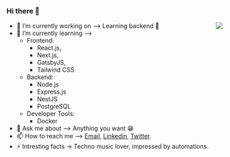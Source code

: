 ### Hi there 👋

<img align="right" src="https://github-readme-stats.vercel.app/api?username=teziovsky&show_icons=true&theme=vue-dark&hide_title=true" />

- 🔭 I’m currently working on –> Learning backend 🤯
- 🌱 I’m currently learning –> 
    - Frontend:
        - React.js,
        - Next.js,
        - GatsbyJS,
        - Tailwind CSS
    - Backend:
        - Node.js
        - Express.js
        - NestJS
        - PostgreSQL
    - Developer Tools:
        - Docker
- 💬 Ask me about –> Anything you want 😁
- 📫 How to reach me –> [Email](mailto:jakub.soboczynski@icloud.com), [Linkedin](https://www.linkedin.com/in/jakubsoboczynski), [Twitter](https://twitter.com/teziovsky).
- ⚡ Intresting facts -> Techno music lover, impressed by automations.
